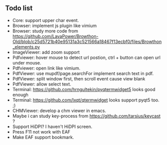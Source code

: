 ## Todo list
* Core: support upper char event.
* Browser: implement js plugin like vimium
* Browser: study more code from https://github.com/LavaPower/Browthon-Old/blob/c25d5721b40e95131a3c521566a18467f13ecbf0/files/Browthon_elements.py
* ImageViewer: add zoom support
* Pdfviewer: hover mouse to detect url postion, ctrl + button can open url under mouse.
* Pdfviewer: open link like vimium.
* PdfViewer: use mupdf/page.searchFor implement search text in pdf.
* PdfViewer: split window first, then scroll event cause view blank
* PdfViewer: allow select text.
* Terminal: https://github.com/hrngultekin/pyqtermwidget5 looks good enough
* Terminal: https://github.com/lxqt/qtermwidget looks support pyqt5 too. ;)
* CHMViewer: develop a chm viewer in emacs.
* Maybe i can study key-process from https://github.com/tarsius/keycast ?
* Support HiDPI? I haven't HiDPI screen.
* Press F11 not work with EAF
* Make EAF support bookmark.
